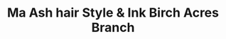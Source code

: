 ---
title: "Ma Ash hair Style & Ink Birch Acres Branch"
url: /johannesburg/ma-ash-hair-style-and-ink-birch-acres-branch/
shop: hairdresser
---